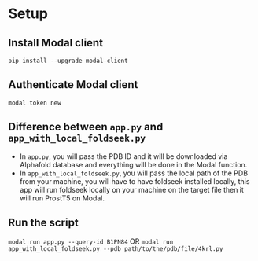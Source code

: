 # Setup

## Install Modal client
```pip install --upgrade modal-client```

## Authenticate Modal client
```modal token new```

## Difference between `app.py` and `app_with_local_foldseek.py`
* In `app.py`, you will pass the PDB ID and it will be downloaded via Alphafold database and everything will be done in the Modal function.
* In `app_with_local_foldseek.py`, you will pass the local path of the PDB from your machine, you will have to have foldseek installed locally, this app will run foldseek locally on your machine on the target file then it will run ProstT5 on Modal.


## Run the script
```modal run app.py --query-id B1PN84```
OR
```modal run app_with_local_foldseek.py --pdb path/to/the/pdb/file/4krl.py```
